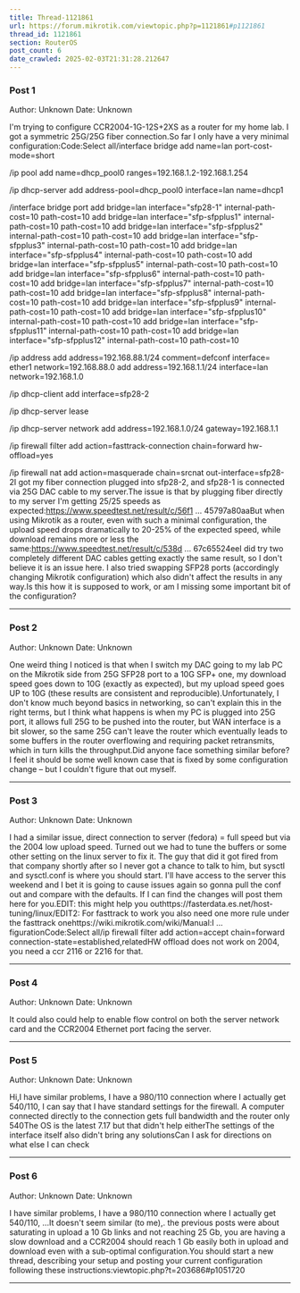 ```yaml
---
title: Thread-1121861
url: https://forum.mikrotik.com/viewtopic.php?p=1121861#p1121861
thread_id: 1121861
section: RouterOS
post_count: 6
date_crawled: 2025-02-03T21:31:28.212647
---
```


### Post 1
Author: Unknown
Date: Unknown

I'm trying to configure CCR2004-1G-12S+2XS as a router for my home lab. I got a symmetric 25G/25G fiber connection.So far I only have a very minimal configuration:Code:Select all/interface bridge
add name=lan port-cost-mode=short

/ip pool
add name=dhcp_pool0 ranges=192.168.1.2-192.168.1.254

/ip dhcp-server
add address-pool=dhcp_pool0 interface=lan name=dhcp1

/interface bridge port
add bridge=lan interface="sfp28-1" internal-path-cost=10 path-cost=10
add bridge=lan interface="sfp-sfpplus1" internal-path-cost=10 path-cost=10
add bridge=lan interface="sfp-sfpplus2" internal-path-cost=10 path-cost=10
add bridge=lan interface="sfp-sfpplus3" internal-path-cost=10 path-cost=10
add bridge=lan interface="sfp-sfpplus4" internal-path-cost=10 path-cost=10
add bridge=lan interface="sfp-sfpplus5" internal-path-cost=10 path-cost=10
add bridge=lan interface="sfp-sfpplus6" internal-path-cost=10 path-cost=10
add bridge=lan interface="sfp-sfpplus7" internal-path-cost=10 path-cost=10
add bridge=lan interface="sfp-sfpplus8" internal-path-cost=10 path-cost=10
add bridge=lan interface="sfp-sfpplus9" internal-path-cost=10 path-cost=10
add bridge=lan interface="sfp-sfpplus10" internal-path-cost=10 path-cost=10
add bridge=lan interface="sfp-sfpplus11" internal-path-cost=10 path-cost=10
add bridge=lan interface="sfp-sfpplus12" internal-path-cost=10 path-cost=10

/ip address
add address=192.168.88.1/24 comment=defconf interface= ether1 network=192.168.88.0
add address=192.168.1.1/24 interface=lan network=192.168.1.0

/ip dhcp-client
add interface=sfp28-2

/ip dhcp-server lease

/ip dhcp-server network
add address=192.168.1.0/24 gateway=192.168.1.1

/ip firewall filter
add action=fasttrack-connection chain=forward hw-offload=yes

/ip firewall nat
add action=masquerade chain=srcnat out-interface=sfp28-2I got my fiber connection plugged into sfp28-2, and sfp28-1 is connected via 25G DAC cable to my server.The issue is that by plugging fiber directly to my server I'm getting 25/25 speeds as expected:https://www.speedtest.net/result/c/56f1 ... 45797a80aaBut when using Mikrotik as a router, even with such a minimal configuration, the upload speed drops dramatically to 20-25% of the expected speed, while download remains more or less the same:https://www.speedtest.net/result/c/538d ... 67c65524eeI did try two completely different DAC cables getting exactly the same result, so I don't believe it is an issue here. I also tried swapping SFP28 ports (accordingly changing Mikrotik configuration) which also didn't affect the results in any way.Is this how it is supposed to work, or am I missing some important bit of the configuration?

---
### Post 2
Author: Unknown
Date: Unknown

One weird thing I noticed is that when I switch my DAC going to my lab PC on the Mikrotik side from 25G SFP28 port to a 10G SFP+ one, my download speed goes down to 10G (exactly as expected), but my upload speed goes UP to 10G (these results are consistent and reproducible).Unfortunately, I don't know much beyond basics in networking, so can't explain this in the right terms, but I think what happens is when my PC is plugged into 25G port, it allows full 25G to be pushed into the router, but WAN interface is a bit slower, so the same 25G can't leave the router which eventually leads to some buffers in the router overflowing and requiring packet retransmits, which in turn kills the throughput.Did anyone face something similar before? I feel it should be some well known case that is fixed by some configuration change – but I couldn't figure that out myself.

---
### Post 3
Author: Unknown
Date: Unknown

I had a similar issue, direct connection to server (fedora) = full speed but via the 2004 low upload speed. Turned out we had to tune the buffers or some other setting on the linux server to fix it. The guy that did it got fired from that company shortly after so I never got a chance to talk to him, but sysctl and sysctl.conf is where you should start. I'll have access to the server this weekend and I bet it is going to cause issues again so gonna pull the conf out and compare with the defaults. If I can find the changes will post them here for you.EDIT: this might help you outhttps://fasterdata.es.net/host-tuning/linux/EDIT2: For fasttrack to work you also need one more rule under the fasttrack onehttps://wiki.mikrotik.com/wiki/Manual:I ... figurationCode:Select all/ip firewall filter add action=accept chain=forward connection-state=established,relatedHW offload does not work on 2004, you need a ccr 2116 or 2216 for that.

---
### Post 4
Author: Unknown
Date: Unknown

It could also could help to enable flow control on both the server network card and the CCR2004 Ethernet port facing the server.

---
### Post 5
Author: Unknown
Date: Unknown

Hi,I have similar problems, I have a 980/110 connection where I actually get 540/110, I can say that I have standard settings for the firewall. A computer connected directly to the connection gets full bandwidth and the router only 540The OS is the latest 7.17 but that didn't help eitherThe settings of the interface itself also didn't bring any solutionsCan I ask for directions on what else I can check

---
### Post 6
Author: Unknown
Date: Unknown

I have similar problems, I have a 980/110 connection where I actually get 540/110, ...It doesn't seem similar (to me),. the previous posts were about saturating in upload a 10 Gb links and not reaching 25 Gb, you are having a slow download and a CCR2004 should reach 1 Gb easily both in upload and download even with a sub-optimal configuration.You should start a new thread, describing your setup and posting your current configuration following these instructions:viewtopic.php?t=203686#p1051720

---
